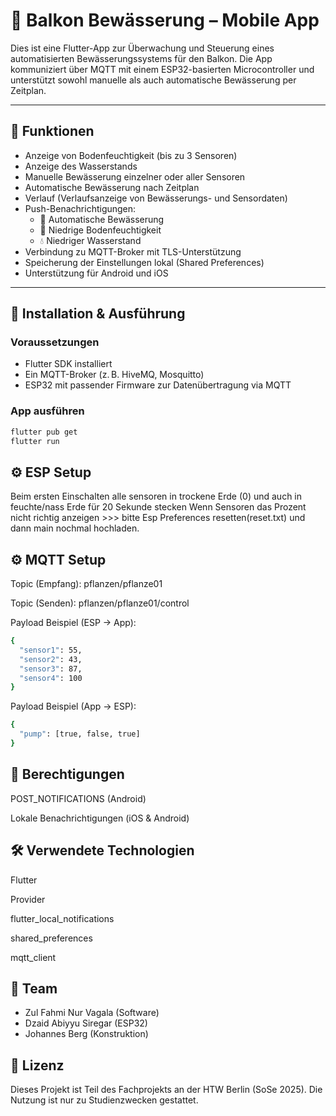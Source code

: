 # 🌱 Balkon Bewässerung – Mobile App

Dies ist eine Flutter-App zur Überwachung und Steuerung eines automatisierten Bewässerungssystems für den Balkon. Die App kommuniziert über MQTT mit einem ESP32-basierten Microcontroller und unterstützt sowohl manuelle als auch automatische Bewässerung per Zeitplan.

---

## 📱 Funktionen

- Anzeige von Bodenfeuchtigkeit (bis zu 3 Sensoren)
- Anzeige des Wasserstands
- Manuelle Bewässerung einzelner oder aller Sensoren
- Automatische Bewässerung nach Zeitplan
- Verlauf (Verlaufsanzeige von Bewässerungs- und Sensordaten)
- Push-Benachrichtigungen:
  - 🚿 Automatische Bewässerung
  - 🌱 Niedrige Bodenfeuchtigkeit
  - 💧 Niedriger Wasserstand
- Verbindung zu MQTT-Broker mit TLS-Unterstützung
- Speicherung der Einstellungen lokal (Shared Preferences)
- Unterstützung für Android und iOS

---

## 🚀 Installation & Ausführung

### Voraussetzungen
- Flutter SDK installiert
- Ein MQTT-Broker (z. B. HiveMQ, Mosquitto)
- ESP32 mit passender Firmware zur Datenübertragung via MQTT

### App ausführen

```bash
flutter pub get
flutter run
```
## ⚙️ ESP Setup

Beim ersten Einschalten alle sensoren in trockene Erde (0) und auch in feuchte/nass Erde für 20 Sekunde stecken
Wenn Sensoren das Prozent nicht richtig anzeigen >>> bitte Esp Preferences resetten(reset.txt) und dann main nochmal hochladen.

## ⚙️ MQTT Setup

Topic (Empfang): pflanzen/pflanze01

Topic (Senden): pflanzen/pflanze01/control

Payload Beispiel (ESP → App):
```bash
{
  "sensor1": 55,
  "sensor2": 43,
  "sensor3": 87,
  "sensor4": 100
}
```
Payload Beispiel (App → ESP):
```bash
{
  "pump": [true, false, true]
}
```

## 🔐 Berechtigungen

POST_NOTIFICATIONS (Android)

Lokale Benachrichtigungen (iOS & Android)

## 🛠 Verwendete Technologien

Flutter

Provider

flutter_local_notifications

shared_preferences

mqtt_client

## 👥 Team

- Zul Fahmi Nur Vagala (Software)
- Dzaid Abiyyu Siregar (ESP32)
- Johannes Berg (Konstruktion)


## 📝 Lizenz

Dieses Projekt ist Teil des Fachprojekts an der HTW Berlin (SoSe 2025). Die Nutzung ist nur zu Studienzwecken gestattet.